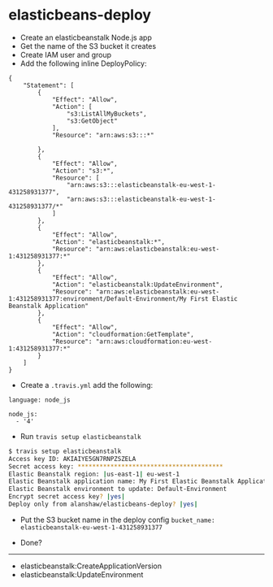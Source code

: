 # elasticbeans-deploy

* Create an elasticbeanstalk Node.js app
* Get the name of the S3 bucket it creates
* Create IAM user and group
* Add the following inline DeployPolicy:

```
{
    "Statement": [
        {
            "Effect": "Allow",
            "Action": [
                "s3:ListAllMyBuckets",
                "s3:GetObject"
            ],
            "Resource": "arn:aws:s3:::*"

        },
        {
            "Effect": "Allow",
            "Action": "s3:*",
            "Resource": [
                "arn:aws:s3:::elasticbeanstalk-eu-west-1-431258931377",
                "arn:aws:s3:::elasticbeanstalk-eu-west-1-431258931377/*"
            ]
        },
        {
            "Effect": "Allow",
            "Action": "elasticbeanstalk:*",
            "Resource": "arn:aws:elasticbeanstalk:eu-west-1:431258931377:*"
        },
        {
            "Effect": "Allow",
            "Action": "elasticbeanstalk:UpdateEnvironment",
            "Resource": "arn:aws:elasticbeanstalk:eu-west-1:431258931377:environment/Default-Environment/My First Elastic Beanstalk Application"
        },
        {
            "Effect": "Allow",
            "Action": "cloudformation:GetTemplate",
            "Resource": "arn:aws:cloudformation:eu-west-1:431258931377:*"
        }
    ]
}
```

* Create a `.travis.yml` add the following:

```
language: node_js

node_js:
  - '4'

```

* Run `travis setup elasticbeanstalk`

```sh
$ travis setup elasticbeanstalk
Access key ID: AKIAIYE5GN7RNPZSZELA
Secret access key: ****************************************
Elastic Beanstalk region: |us-east-1| eu-west-1
Elastic Beanstalk application name: My First Elastic Beanstalk Application
Elastic Beanstalk environment to update: Default-Environment
Encrypt secret access key? |yes|
Deploy only from alanshaw/elasticbeans-deploy? |yes|
```

* Put the S3 bucket name in the deploy config `bucket_name: elasticbeanstalk-eu-west-1-431258931377`

* Done?

---

* elasticbeanstalk:CreateApplicationVersion
* elasticbeanstalk:UpdateEnvironment
